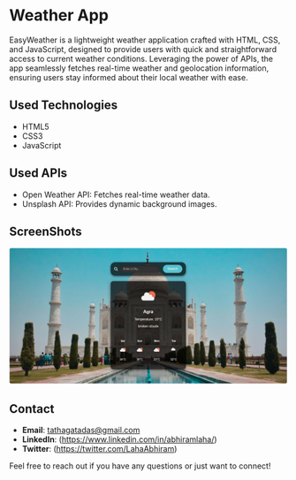 ## <h1>Weather App</h1>

<p>EasyWeather is a lightweight weather application crafted with HTML, CSS, and JavaScript, designed to provide users with quick and straightforward access to current weather conditions. Leveraging the power of APIs, the app seamlessly fetches real-time weather and geolocation information, ensuring users stay informed about their local weather with ease.</p>

## Used Technologies
<ul>
  <li>HTML5</li>
  <li>CSS3</li>
  <li>JavaScript</li>
</ul>

## Used APIs
<ul>
  <li>Open Weather API: Fetches real-time weather data.</li>
 <li>Unsplash API:  Provides dynamic background images.</li>
</ul>

## ScreenShots 
![image](SS1.JPG)


## Contact

- **Email**: tathagatadas@gmail.com
- **LinkedIn**: (https://www.linkedin.com/in/abhiramlaha/)
- **Twitter**: (https://twitter.com/LahaAbhiram)

Feel free to reach out if you have any questions or just want to connect!

